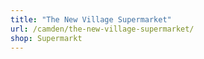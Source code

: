 ```yaml
---
title: "The New Village Supermarket"
url: /camden/the-new-village-supermarket/
shop: Supermarkt
---
```

